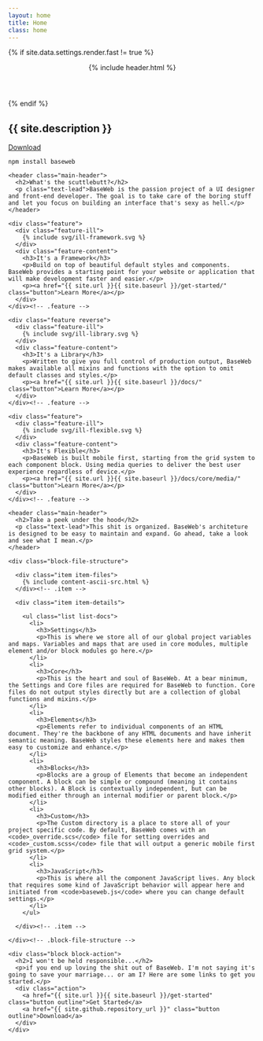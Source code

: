 ```yaml
---
layout: home
title: Home
class: home
---
```


<section class="hero">

  {% if site.data.settings.render.fast != true %}
  <header class="header">
    <div class="container">
      {% include header.html %}
    </div>
  </header>
  {% endif %}

  <div class="hero-content">
    <div class="container">
      <h1>{{ site.description }}</h1>
      <div class="action">
        <a href="{{ site.github.repository_url }}" class="button large">Download</a>
        <pre class="highlight"><code><span class="editor-prefixed">npm install baseweb</span></code></pre>
      </div>
    </div>
  </div>

</section><!-- .hero -->

<section class="main">
  <div class="container">

    <header class="main-header">
      <h2>What's the scuttlebutt?</h2>
      <p class="text-lead">BaseWeb is the passion project of a UI designer and front-end developer. The goal is to take care of the boring stuff and let you focus on building an interface that's sexy as hell.</p>
    </header>

    <div class="feature">
      <div class="feature-ill">
        {% include svg/ill-framework.svg %}
      </div>
      <div class="feature-content">
        <h3>It's a Framework</h3>
        <p>Build on top of beautiful default styles and components. BaseWeb provides a starting point for your website or application that will make development faster and easier.</p>
        <p><a href="{{ site.url }}{{ site.baseurl }}/get-started/" class="button">Learn More</a></p>
      </div>
    </div><!-- .feature -->

    <div class="feature reverse">
      <div class="feature-ill">
        {% include svg/ill-library.svg %}
      </div>
      <div class="feature-content">
        <h3>It's a Library</h3>
        <p>Written to give you full control of production output, BaseWeb makes available all mixins and functions with the option to omit default classes and styles.</p>
        <p><a href="{{ site.url }}{{ site.baseurl }}/docs/" class="button">Learn More</a></p>
      </div>
    </div><!-- .feature -->

    <div class="feature">
      <div class="feature-ill">
        {% include svg/ill-flexible.svg %}
      </div>
      <div class="feature-content">
        <h3>It's Flexible</h3>
        <p>BaseWeb is built mobile first, starting from the grid system to each component block. Using media queries to deliver the best user experience regardless of device.</p>
        <p><a href="{{ site.url }}{{ site.baseurl }}/docs/core/media/" class="button">Learn More</a></p>
      </div>
    </div><!-- .feature -->

  </div><!-- .container -->
</section><!-- .main -->

<section class="main">
  <div class="container">

    <header class="main-header">
      <h2>Take a peek under the hood</h2>
      <p class="text-lead">This shit is organized. BaseWeb's architeture is designed to be easy to maintain and expand. Go ahead, take a look and see what I mean.</p>
    </header>

    <div class="block-file-structure">

      <div class="item item-files">
        {% include content-ascii-src.html %}
      </div><!-- .item -->

      <div class="item item-details">

        <ul class="list list-docs">
          <li>
            <h3>Settings</h3>
            <p>This is where we store all of our global project variables and maps. Variables and maps that are used in core modules, multiple element and/or block modules go here.</p>
          </li>
          <li>
            <h3>Core</h3>
            <p>This is the heart and soul of BaseWeb. At a bear minimum, the Settings and Core files are required for BaseWeb to function. Core files do not output styles directly but are a collection of global functions and mixins.</p>
          </li>
          <li>
            <h3>Elements</h3>
            <p>Elements refer to individual components of an HTML document. They're the backbone of any HTML documents and have inherit semantic meaning. BaseWeb styles these elements here and makes them easy to customize and enhance.</p>
          </li>
          <li>
            <h3>Blocks</h3>
            <p>Blocks are a group of Elements that become an independent component. A block can be simple or compound (meaning it contains other blocks). A Block is contextually independent, but can be modified either through an internal modifier or parent block.</p>
          </li>
          <li>
            <h3>Custom</h3>
            <p>The Custom directory is a place to store all of your project specific code. By default, BaseWeb comes with an <code>_override.scs</code> file for setting overrides and <code>_custom.scss</code> file that will output a generic mobile first grid system.</p>
          </li>
          <li>
            <h3>JavaScript</h3>
            <p>This is where all the component JavaScript lives. Any block that requires some kind of JavaScript behavior will appear here and initiated from <code>baseweb.js</code> where you can change default settings.</p>
          </li>
        </ul>

      </div><!-- .item -->

    </div><!-- .block-file-structure -->

    <div class="block block-action">
      <h2>I won't be held responsible...</h2>
      <p>if you end up loving the shit out of BaseWeb. I'm not saying it's going to save your marriage... or am I? Here are some links to get you started.</p>
      <div class="action">
        <a href="{{ site.url }}{{ site.baseurl }}/get-started" class="button outline">Get Started</a>
        <a href="{{ site.github.repository_url }}" class="button outline">Download</a>
      </div>
    </div>

  </div><!-- .container -->
</section><!-- .main -->
